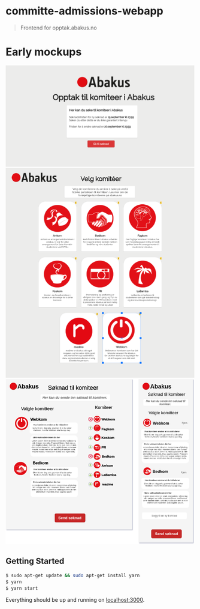 # committe-admissions-webapp

> Frontend for opptak.abakus.no

# Early mockups
<img src="public/landingpage.png" width="700" />
<img src="public/committees.png" width="700" />
<img src="public/application.png" width="700" />

## Getting Started

```bash
$ sudo apt-get update && sudo apt-get install yarn
$ yarn
$ yarn start
```

Everything should be up and running on [localhost:3000](http://localhost:3000).
